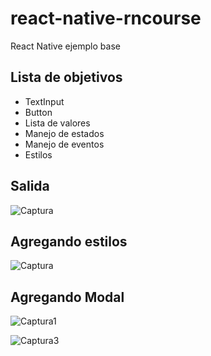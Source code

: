 # react-native-rncourse
React Native ejemplo base 

## Lista de objetivos 
* TextInput
* Button
* Lista de valores
* Manejo de estados
* Manejo de eventos
* Estilos

## Salida
![Captura](https://user-images.githubusercontent.com/7141537/164069498-4841d763-c18d-4f12-a523-04589c4193d4.PNG)


## Agregando estilos
![Captura](https://user-images.githubusercontent.com/7141537/164283691-9c37675c-7db3-49a7-a4c6-54d6a46e159a.PNG)

 ## Agregando Modal 
![Captura1](https://user-images.githubusercontent.com/7141537/164283685-05165fee-d4f1-4704-a163-7255ba9ac211.PNG)

![Captura3](https://user-images.githubusercontent.com/7141537/164283689-01e392ee-34ba-4786-9600-7c899ce0d296.PNG)
